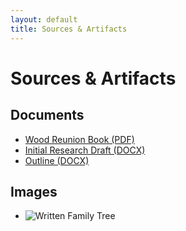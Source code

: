 ```yaml
---
layout: default
title: Sources & Artifacts
---
```


# Sources & Artifacts

## Documents
- [Wood Reunion Book (PDF)](/assets/docs/WoodReunionBook_v10%20(2).pdf)
- [Initial Research Draft (DOCX)](/assets/docs/initial%20research%20-%20From%20the%20Mayflower%20to%20the%20Midwest_%20A%20History%20of%20the%20Konecny%20Family.docx)
- [Outline (DOCX)](/assets/docs/Outline%20for%20_From%20the%20Mayflower%20to%20the%20Midwest_%20A%20Konecny%20Family%20History_.docx)

## Images
- ![Written Family Tree](/assets/images/written%20family%20tree.png)